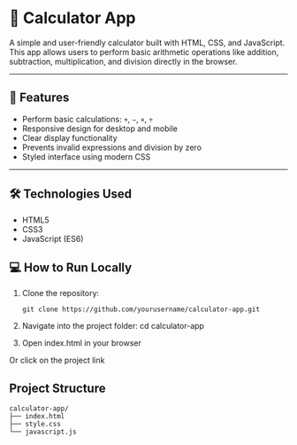 # 🧮 Calculator App

A simple and user-friendly calculator built with HTML, CSS, and JavaScript. This app allows users to perform basic arithmetic operations like addition, subtraction, multiplication, and division directly in the browser.

---

## 🚀 Features

- Perform basic calculations: `+`, `−`, `×`, `÷`
- Responsive design for desktop and mobile
- Clear display functionality
- Prevents invalid expressions and division by zero
- Styled interface using modern CSS

---

## 🛠️ Technologies Used

- HTML5
- CSS3
- JavaScript (ES6)

## 💻 How to Run Locally

1. Clone the repository:
   ```
   git clone https://github.com/yourusername/calculator-app.git
   ```
2. Navigate into the project folder:
    cd calculator-app

3. Open index.html in your browser

Or click on the project link

## Project Structure
```
calculator-app/
├── index.html
├── style.css
└── javascript.js
```
